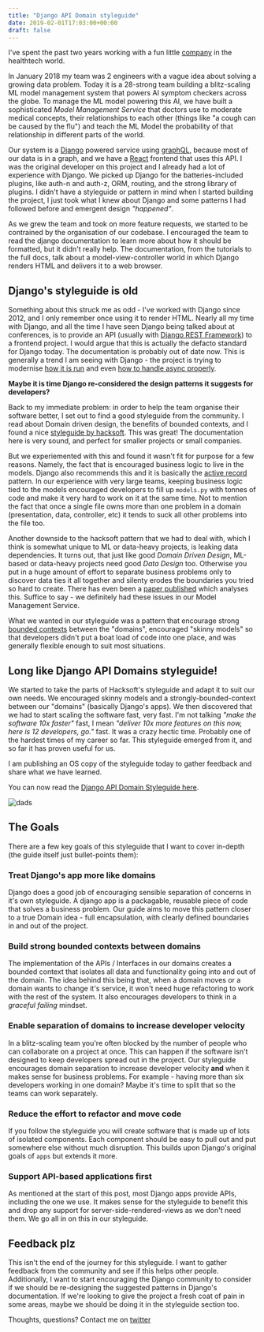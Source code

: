 ```yaml
---
title: "Django API Domain styleguide"
date: 2019-02-01T17:03:00+00:00
draft: false
---
```


I've spent the past two years working with a fun little [company](https://www.babylonhealth.com) in the healthtech world.

In January 2018 my team was 2 engineers with a vague idea about solving a growing data problem. Today it is a 28-strong team building a blitz-scaling ML model management system that powers AI symptom checkers across the globe. To manage the ML model powering this AI, we have built a sophisticated _Model Management Service_ that doctors use to moderate medical concepts, their relationships to each other (things like "a cough can be caused by the flu") and teach the ML Model the probability of that relationship in different parts of the world.

Our system is a [Django](https://djangoproject.com) powered service using [graphQL](https://github.com/graphql-python), because most of our data is in a graph, and we have a [React](https://reactjs.org/) frontend that uses this API. I was the original developer on this project and I already had a lot of experience with Django. We picked up Django for the batteries-included plugins, like auth-n and auth-z, ORM, routing, and the strong library of plugins. I didn't have a styleguide or pattern in mind when I started building the project, I just took what I knew about Django and some patterns I had followed before and emergent design _"happened"_.

As we grew the team and took on more feature requests, we started to be contrained by the organisation of our codebase. I encouraged the team to read the django documentation to learn more about how it should be formatted, but it didn't really help. The documentation, from the tutorials to the full docs, talk about a model-view-controller world in which Django renders HTML and delivers it to a web browser.

## Django's styleguide is old

Something about this struck me as odd - I've worked with Django since 2012, and I only remember once using it to render HTML. Nearly all my time with Django, and all the time I have seen Django being talked about at conferences, is to provide an API (usually with [Django REST Framework](https://www.django-rest-framework.org/)) to a frontend project. I would argue that this is actually the defacto standard for Django today. The documentation is probably out of date now. This is generally a trend I am seeing with Django - the project is trying to modernise [how it is run](https://github.com/django/deps/pull/47) and even [how to handle async properly](https://github.com/django/deps/blob/master/draft/0006-channels.rst).

**Maybe it is time Django re-considered the design patterns it suggests for developers?**

Back to my immediate problem: in order to help the team organise their software better, I set out to find a good styleguide from the community. I read about Domain driven design, the benefits of bounded contexts, and I found a nice [styleguide by hacksoft](https://github.com/HackSoftware/Django-Styleguide). This was great! The documentation here is very sound, and perfect for smaller projects or small companies.

But we experiemented with this and found it wasn't fit for purpose for a few reasons. Namely, the fact that is encouraged business logic to live in the models. Django also recommends this and it is basically the [active record](https://www.martinfowler.com/eaaCatalog/activeRecord.html) pattern. In our experience with very large teams, keeping business logic tied to the models encouraged developers to fill up `models.py` with tonnes of code and make it very hard to work on it at the same time. Not to mention the fact that once a single file owns more than one problem in a domain (presentation, data, controller, etc) it tends to suck all other problems into the file too.

Another downside to the hacksoft pattern that we had to deal with, which I think is somewhat unique to ML or data-heavy projects, is leaking data dependencies. It turns out, that just like good _Domain Driven Design_, ML-based or data-heavy projects need good _Data Design_ too. Otherwise you put in a huge amount of effort to separate business problems only to discover data ties it all together and silenty erodes the boundaries you tried so hard to create. There has even been a [paper published](https://papers.nips.cc/paper/5656-hidden-technical-debt-in-machine-learning-systems.pdf) which analyses this. Suffice to say - we definitely had these issues in our Model Management Service.

What we wanted in our styleguide was a pattern that encourage strong [bounded contexts](https://www.martinfowler.com/bliki/BoundedContext.html) between the "domains", encouraged "skinny models" so that developers didn't put a boat load of code into one place, and was generally flexible enough to suit most situations.

## Long like Django API Domains styleguide!

We started to take the parts of Hacksoft's styleguide and adapt it to suit our own needs. We encouraged skinny models and a strongly-bounded-context between our "domains" (basically Django's apps). We then discovered that we had to start scaling the software fast, very fast. I'm not talking _"make the software 10x faster"_ fast, I mean _"deliver 10x more features on this now, here is 12 developers, go."_ fast. It was a crazy hectic time. Probably one of the hardest times of my career so far. This styleguide emerged from it, and so far it has proven useful for us.

I am publishing an OS copy of the styleguide today to gather feedback and share what we have learned.

You can now read the [Django API Domain Styleguide here](https://github.com/phalt/django-api-domains).

![dads](https://raw.githubusercontent.com/phalt/django-api-domains/master/diagrams/dads_main.png)

## The Goals

There are a few key goals of this styleguide that I want to cover in-depth (the guide itself just bullet-points them):

### Treat Django's app more like domains

Django does a good job of encouraging sensible separation of concerns in it's own styleguide. A django app is a packagable, reusable piece of code that solves a business problem. Our guide aims to move this pattern closer to a true Domain idea - full encapsulation, with clearly defined boundaries in and out of the project.

### Build strong bounded contexts between domains

The implementation of the APIs / Interfaces in our domains creates a bounded context that isolates all data and functionality going into and out of the domain. The idea behind this being that, when a domain moves or a domain wants to change it's service, it won't need huge refactoring to work with the rest of the system. It also encourages developers to think in a _graceful failing_ mindset.

### Enable separation of domains to increase developer velocity

In a blitz-scaling team you're often blocked by the number of people who can collaborate on a project at once. This can happen if the software isn't designed to keep developers spread out in the project. Our styleguide encourages domain separation to increase developer velocity **and** when it makes sense for business problems. For example - having more than six developers working in one domain? Maybe it's time to split that so the teams can work separately.

### Reduce the effort to refactor and move code

If you follow the styleguide you will create software that is made up of lots of isolated components. Each component should be easy to pull out and put somewhere else without much disruption. This builds upon Django's original goals of `apps` but extends it more.

### Support API-based applications first

As mentioned at the start of this post, most Django apps provide APIs, including the one we use. It makes sense for the styleguide to benefit this and drop any support for server-side-rendered-views as we don't need them. We go all in on this in our styleguide.

## Feedback plz

This isn't the end of the journey for this styleguide. I want to gather feedback from the community and see if this helps other people. Additionally, I want to start encouraging the Django community to consider if we should be re-designing the suggested patterns in Django's documentation. If we're looking to give the project a fresh coat of pain in some areas, maybe we should be doing it in the styleguide section too.

Thoughts, questions? Contact me on [twitter](https://twitter.com/phalt_)
